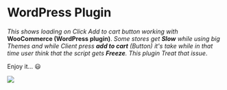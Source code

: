 # WordPress Plugin
*This shows loading on Click Add to cart button working with* **WooCommerce (WordPress plugin)**.
*Some stores get **Slow** while using big Themes and while Client press **add to cart** (Button) it's take while in that time user think that the script gets **Freeze**. This plugin Treat that issue*.

Enjoy it... :smiley:

<a href="https://www.buymeacoffee.com/mydev"><img src="https://img.buymeacoffee.com/button-api/?text=Buy me a coffee&emoji=&slug=mydev&button_colour=FFDD00&font_colour=000000&font_family=Bree&outline_colour=000000&coffee_colour=ffffff" /></a>
